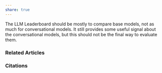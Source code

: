 ```yaml
---
share: true
---
```


The LLM Leaderboard should be mostly to compare base models, not as much for conversational models. It still provides some useful signal about the conversational models, but this should not be the final way to evaluate them.

### Related Articles

### Citations
